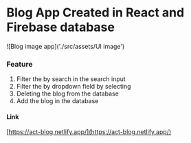 # Blog App Created in React and Firebase database

![Blog image app]('./src/assets/UI image')

### Feature

1. Filter the by search in the search input
2. Filter the by dropdown field by selecting
3. Deleting the blog from the database
4. Add the blog in the database

#### Link

[https://act-blog.netlify.app/](https://act-blog.netlify.app/)
